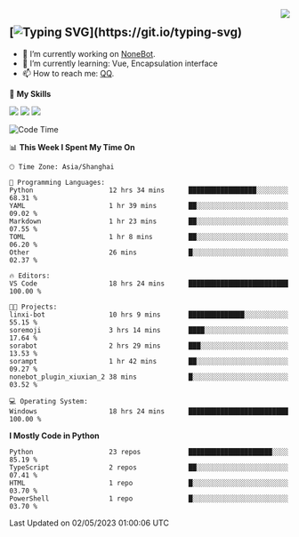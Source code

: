 <a href="#">
  <img align="right" src="https://github-readme-stats.vercel.app/api?username=mute23-code&count_private=true&show_icons=true&bg_color=15,f2f7fd,E0EAFC" />
</a>

[![Typing SVG](https://readme-typing-svg.herokuapp.com?size=25&duration=2500&color=8C43EA&vCenter=true&width=200&height=40&lines=Hi+there+%F0%9F%91%8B%F0%9F%8F%BB;I'm+mute.)](https://git.io/typing-svg)
-----


- 🔭 I’m currently working on [NoneBot](https://github.com/nonebot).
- 🌱 I’m currently learning: Vue, Encapsulation interface
- 📫 How to reach me: [QQ](http://wpa.qq.com/msgrd?v=3&uin=2740324073&site=qq&menu=yes).


🌟 **My Skills** 

![](https://img.shields.io/badge/-Python-3e74a2?style=flat-square&logo=Python&logoColor=fff)
![](https://img.shields.io/badge/-Node.js-339933?style=flat-square&logo=Node.js&logoColor=fff)
![](https://img.shields.io/badge/-Vue-4fc08d?style=flat-square&logo=Vue.js&logoColor=fff)

<!--START_SECTION:waka-->
![Code Time](http://img.shields.io/badge/Code%20Time-128%20hrs%2030%20mins-blue)

📊 **This Week I Spent My Time On** 

```text
🕑︎ Time Zone: Asia/Shanghai

💬 Programming Languages: 
Python                   12 hrs 34 mins      █████████████████░░░░░░░░   68.31 % 
YAML                     1 hr 39 mins        ██░░░░░░░░░░░░░░░░░░░░░░░   09.02 % 
Markdown                 1 hr 23 mins        ██░░░░░░░░░░░░░░░░░░░░░░░   07.55 % 
TOML                     1 hr 8 mins         ██░░░░░░░░░░░░░░░░░░░░░░░   06.20 % 
Other                    26 mins             █░░░░░░░░░░░░░░░░░░░░░░░░   02.37 % 

🔥 Editors: 
VS Code                  18 hrs 24 mins      █████████████████████████   100.00 % 

🐱‍💻 Projects: 
linxi-bot                10 hrs 9 mins       ██████████████░░░░░░░░░░░   55.15 % 
soremoji                 3 hrs 14 mins       ████░░░░░░░░░░░░░░░░░░░░░   17.64 % 
sorabot                  2 hrs 29 mins       ███░░░░░░░░░░░░░░░░░░░░░░   13.53 % 
sorampt                  1 hr 42 mins        ██░░░░░░░░░░░░░░░░░░░░░░░   09.27 % 
nonebot_plugin_xiuxian_2 38 mins             █░░░░░░░░░░░░░░░░░░░░░░░░   03.52 % 

💻 Operating System: 
Windows                  18 hrs 24 mins      █████████████████████████   100.00 % 
```

**I Mostly Code in Python** 

```text
Python                   23 repos            █████████████████████░░░░   85.19 % 
TypeScript               2 repos             ██░░░░░░░░░░░░░░░░░░░░░░░   07.41 % 
HTML                     1 repo              █░░░░░░░░░░░░░░░░░░░░░░░░   03.70 % 
PowerShell               1 repo              █░░░░░░░░░░░░░░░░░░░░░░░░   03.70 % 
```




 Last Updated on 02/05/2023 01:00:06 UTC
<!--END_SECTION:waka-->
